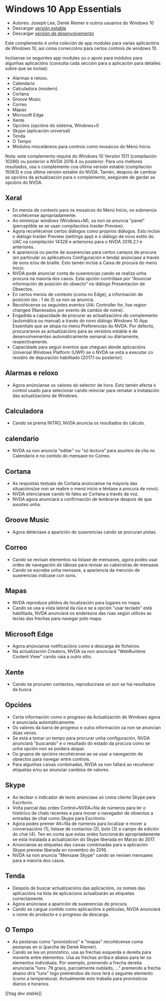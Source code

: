# Windows 10 App Essentials #

* Autores: Joseph Lee, Derek Riemer e outros usuarios do Windows 10
* Descargar [versión estable][1]
* Descargar [versión de desenvolvemento][2]

Este complemento é unha coleción de app modules para varias aplicacións de
Windows 10, así coma correccións para certos controis de windows 10.

Inclúense os seguintes app modules ou o apoio para módulos para algunhas
aplicacións (consulta cada sección para a aplicación para detalles sobre que
se inclúe):

* Alarmas e reloxo.
* Calendario
* Calculadora (modern).
* Cortana
* Groove Music
* Correo
* Mapas
* Microsoft Edge
* Xente
* Opcións (opcións do sistema, Windows+I)
* Skype (aplicación universal)
* Tenda
* O Tempo
* Módulos misceláneos para controis como mosaicos do Menú Inicio.

Nota: este complemento require do Windows 10 Versión 1511 (compilación
10286) ou posterior e NVDA 2016.4 ou posterior. Para uns mellores
resultados, usa o complemento coa última versión estable (compilación 15063)
e coa última versión estable do NVDA. Tamén, despois de cambiar as opcións
da actualización para o complemento, asegúrate de gardar as opcións do NVDA.

## Xeral

* En menús de contexto para os mosaicos do Menú Inicio, os submenús
  recoñécense apropriadamente.
* Ao minimizar windows (Windows+M), xa non se anuncia "panel" (perceptible
  se se usan compilacións Insider Preview).
* Agora recoñécense certos diálogos como proprios diálogos. Esto inclúe o
  diálogo Insider Preview (settings app) e o diálogo de novo estilo do UAC
  na compilación 14328 e anteriores para o NVDA 2016.2.1 e anteriores.
* A apariencia ou peche de suxerencias para certos campos de procura (en
  particular os aplikcativos Configuración e tenda) anúnciase a través de
  sons e/ou de braille. Esto tamén inclúe a Caixa de procura do menú Inicio.
* NVDA pode anunciar conta de suxerencias cando se realiza unha procura na
  maioría dos casos. Esta opción contrólase por "Anunciar información de
  posición do obxecto" no diálogo Presentación de Obxectos.
* En certos menús de contexto (coma no Edge), a información de posición
  (ex.: 1 de 2) xa non se anuncia.
* Recoñécense os seguintes eventos UIA: Controller for, live region changed
  (Nanexados por evento de cambio de nome).
* Engadida a capacidade de procurar as actualizacións do complemento
  (automática ou manual) a través do novo diálogo Windows 10 App Essentials
  que se atopa no menú Preferencias do NVDA. Por defecto, procuraranse as
  actualizacións para as versións estable e de desenvolvementeo
  automáticamente semanal ou diáriamente, respectivamente.
* Capacidade para seguir eventos que cheguen dende aplicacións Universal
  Windows Platform (UWP) se o NVDA se está a executar co rexistro de
  depuración habilitado (2017.1 ou posterior).

## Alarmas e reloxo

* Agora anúncianse os valores do selector de hora. Esto tamén afecta ó
  control usado para selecionar cando reiniciar para rematar a instalación
  das actualizacións de Windows.

## Calculadora

* Cando se prema INTRO, NVDA anuncia os resultados do cálculo.

## calendario

* NVDA xa non anuncia "editar" ou "só lectura" para asuntos da cita no
  Calendario e no contido do mensaxe no Correo.

## Cortana

* As respostas testuais de Cortana anúncianse na mayoría das situacións(se
  non se reabre o menú inicio e téntase a procura de novo).
* NVDA silenciarase cando lle fales ao Cortana a través da voz.
* NVDA agora anunciará a confirmación de lembrarse despois de que axustes
  unha.

## Groove Music

* Agora detéctase a aparición de suxerencias cando se procuran pistas.

## Correo

* Cando se revisan elementos na listaxe de mensaxes, agora podes usar ordes
  de navegación de táboas para revisar as cabeceiras de mensaxe.
* Cando se escrebe unha mensaxe, a apariencia da mención de suxerencias
  indícase con sons.

## Mapas

* NVDA reproduce pitidos de localización para lugares no mapa.
* Cando se usa a vista lateral da rúa e se a opción "usar teclado" está
  habilitada, NVDA anunciará os enderezos das rúas según utilices as teclas
  das frechas para navegar polo mapa.

## Microsoft Edge

* Agora anúncianse notificacións como a descarga de ficheiros.
* Na actualización Creators, NVDA xa non anunciará "WebRuntime Content View"
  cando vaia a outro sitio.

## Xente

* Cando se procuren contactos, reproducirase un son se hai resultados da
  busca.

## Opcións

* Certa información como o progreso da Actualización de Windows agora é
  anunciada automáticamente.
* Os valores da barra de progreso e outra información xa non se anuncian
  dúas veces.
* Se está a tomar un tempo para procurar unha configuración, NVDA anunciará
  "buscando" e o resultado do estado da procura como se unha opción non se
  poidera atopar.
* Os grupos de opcións recoñécense ao se usar a navegación de obxectos para
  navegar entre controis.
* Para algunhas caixas combinadas, NVDA xa non fallará ao recoñecer
  etiquetas e/ou ao anunciar cambios de valores.

## Skype

* Ao teclear o indicador de texto anúnciase só coma cliente Skype para
  Escritorio.
* Volta parcial das ordes Control+NVDA+fila de números para ler o histórico
  de chats recentes e para mover o navegador de obxectos a entradas de chat
  como Skype para Escritorio.
* Agora podes premer Alt+fila de números para localizar e mover a
  conversacións (1), listaxe de contactos (2), bots (3) e campo de edición
  do chat (4). Ten en conta que estas ordes funcionarán apropriadamente se
  está instalada a actualización do Skype liberada en Marzo do 2017.
* Anúncianse as etiquetas das caixas combinadas para a aplicación Skype
  preview liberada en novembro do 2016.
* NVDA xa non anuncia "Mensaxe Skype" cando se revisen mensaxes para a
  maioría dos casos.

## Tenda

* Despois de buscar actualizacións das aplicacións, os nomes das aplicacións
  na lista de aplicacions actualizarán as etiquetas correctamente.
* Agora anúnciase a aparición de suxerencias de procura.
* Cando se cargue contido como aplicacións e películas, NVDA anunciará o
  nome do producto e o progreso da descarga.

## O Tempo

* As pestanas como "pronósticos" e "mapas" recoñécense coma pestanas en si
  (parche de Derek Riemer).
* Cando se lea un pronóstico, usa as frechas esquerda e dereita para moverte
  entre elementos. Usa as frechas arriba e abaixo para ler os elementos
  individuais. Por exemplo, premendo a frecha dereita anunciaría "luns: 79
  graos, parcialmente nublado, ..." premendo a frecha abaixo dirá "luns"
  logo preméndoo de novo lerá o seguinte elemento (como a
  temperatura). Actualmente esto traballa para pronósticos diarios e
  horarios.

[[!tag dev stable]]

[1]: https://addons.nvda-project.org/files/get.php?file=w10

[2]: https://addons.nvda-project.org/files/get.php?file=w10-dev

